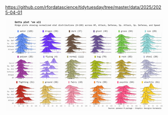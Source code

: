 https://github.com/rfordatascience/tidytuesday/tree/master/data/2025/2025-04-01

![](plots/pokemon.png)
